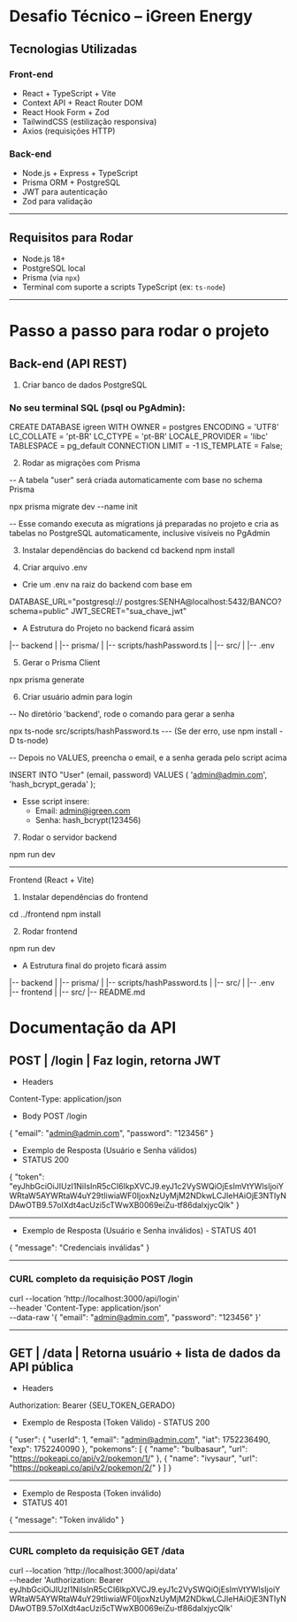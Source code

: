 # Desafio Técnico – iGreen Energy

## Tecnologias Utilizadas

### Front-end

- React + TypeScript + Vite
- Context API + React Router DOM
- React Hook Form + Zod
- TailwindCSS (estilização responsiva)
- Axios (requisições HTTP)

### Back-end

- Node.js + Express + TypeScript
- Prisma ORM + PostgreSQL
- JWT para autenticação
- Zod para validação

---

## Requisitos para Rodar

- Node.js 18+
- PostgreSQL local
- Prisma (via `npx`)
- Terminal com suporte a scripts TypeScript (ex: `ts-node`)

---

# Passo a passo para rodar o projeto

## Back-end (API REST)

1. Criar banco de dados PostgreSQL

### No seu terminal SQL (psql ou PgAdmin):

CREATE DATABASE igreen
WITH
OWNER = postgres
ENCODING = 'UTF8'
LC_COLLATE = 'pt-BR'
LC_CTYPE = 'pt-BR'
LOCALE_PROVIDER = 'libc'
TABLESPACE = pg_default
CONNECTION LIMIT = -1
IS_TEMPLATE = False;

2.  Rodar as migrações com Prisma

-- A tabela "user" será criada automaticamente com base no schema Prisma

npx prisma migrate dev --name init

-- Esse comando executa as migrations já preparadas no projeto e cria as tabelas no PostgreSQL automaticamente, inclusive visíveis no PgAdmin

3. Instalar dependências do backend
   cd backend
   npm install

4. Criar arquivo .env

- Crie um .env na raiz do backend com base em

DATABASE_URL="postgresql://
postgres:SENHA@localhost:5432/BANCO?schema=public"
JWT_SECRET="sua_chave_jwt"

- A Estrutura do Projeto no backend ficará assim

|-- backend
| |-- prisma/
| |-- scripts/hashPassword.ts
| |-- src/
| |-- .env

5. Gerar o Prisma Client

npx prisma generate

6. Criar usuário admin para login

-- No diretório 'backend', rode o comando para gerar a senha

npx ts-node src/scripts/hashPassword.ts
--- (Se der erro, use npm install -D ts-node)

-- Depois no VALUES, preencha o email, e a senha gerada pelo script acima

INSERT INTO "User" (email, password)
VALUES (
'admin@admin.com',
'hash_bcrypt_gerada'
);

- Esse script insere:
  - Email: admin@igreen.com
  - Senha: hash_bcrypt(123456)

7. Rodar o servidor backend

npm run dev

---

Frontend (React + Vite)

1. Instalar dependências do frontend

cd ../frontend
npm install

2. Rodar frontend

npm run dev

- A Estrutura final do projeto ficará assim

|-- backend
| |-- prisma/
| |-- scripts/hashPassword.ts
| |-- src/
| |-- .env  
|-- frontend
| |-- src/
|-- README.md

# Documentação da API

## POST | /login | Faz login, retorna JWT

- Headers

Content-Type: application/json

- Body POST /login

{
"email": "admin@admin.com",
"password": "123456"
}

- Exemplo de Resposta (Usuário e Senha válidos)
- STATUS 200

{
"token": "eyJhbGciOiJIUzI1NiIsInR5cCI6IkpXVCJ9.eyJ1c2VySWQiOjEsImVtYWlsIjoiYWRtaW5AYWRtaW4uY29tIiwiaWF0IjoxNzUyMjM2NDkwLCJleHAiOjE3NTIyNDAwOTB9.57oIXdt4acUzi5cTWwXB0069eiZu-tf86dalxjycQIk"
}

---

- Exemplo de Resposta (Usuário e Senha inválidos) - STATUS 401

{
"message": "Credenciais inválidas"
}

---

### CURL completo da requisição POST /login

curl --location 'http://localhost:3000/api/login' \
--header 'Content-Type: application/json' \
--data-raw '{
"email": "admin@admin.com",
"password": "123456"
}'

---

## GET | /data | Retorna usuário + lista de dados da API pública

- Headers

Authorization: Bearer {SEU_TOKEN_GERADO}

- Exemplo de Resposta (Token Válido) - STATUS 200

{
"user": {
"userId": 1,
"email": "admin@admin.com",
"iat": 1752236490,
"exp": 1752240090
},
"pokemons": [
{
"name": "bulbasaur",
"url": "https://pokeapi.co/api/v2/pokemon/1/"
},
{
"name": "ivysaur",
"url": "https://pokeapi.co/api/v2/pokemon/2/"
}
]
}

---

- Exemplo de Resposta (Token inválido)
- STATUS 401

{
"message": "Token inválido"
}

---

### CURL completo da requisição GET /data

curl --location 'http://localhost:3000/api/data' \
--header 'Authorization: Bearer eyJhbGciOiJIUzI1NiIsInR5cCI6IkpXVCJ9.eyJ1c2VySWQiOjEsImVtYWlsIjoiYWRtaW5AYWRtaW4uY29tIiwiaWF0IjoxNzUyMjM2NDkwLCJleHAiOjE3NTIyNDAwOTB9.57oIXdt4acUzi5cTWwXB0069eiZu-tf86dalxjycQIk'
